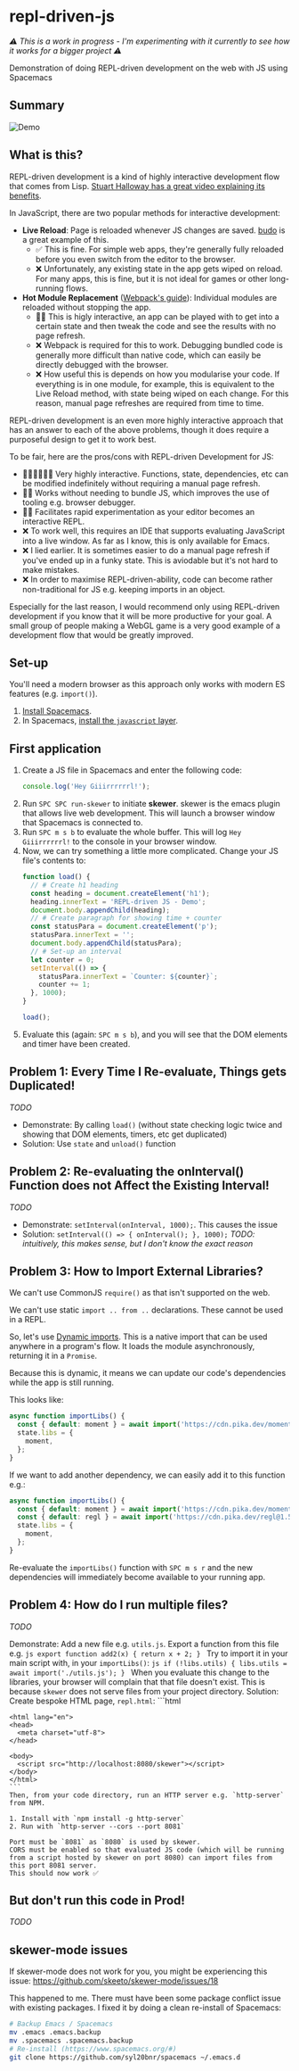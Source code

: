 # repl-driven-js

_⚠️ This is a work in progress - I'm experimenting with it currently to see how it works for a bigger project ⚠️_

Demonstration of doing REPL-driven development on the web with JS using Spacemacs

## Summary

![Demo](demo/summary.gif)

## What is this?

REPL-driven development is a kind of highly interactive development flow that comes from Lisp. [Stuart Halloway has a great video explaining its benefits](https://vimeo.com/223309989).

In JavaScript, there are two popular methods for interactive development:

- **Live Reload**: Page is reloaded whenever JS changes are saved. [budo](https://github.com/mattdesl/budo) is a great example of this.
  - ✅ This is fine. For simple web apps, they're generally fully reloaded before you even switch from the editor to the browser.
  - ❌ Unfortunately, any existing state in the app gets wiped on reload. For many apps, this is fine, but it is not ideal for games or other long-running flows.
- **Hot Module Replacement** ([Webpack's guide](https://webpack.js.org/guides/hot-module-replacement/)): Individual modules are reloaded without stopping the app.
  - 👌🏼 This is higly interactive, an app can be played with to get into a certain state and then tweak the code and see the results with no page refresh.
  - ❌ Webpack is required for this to work. Debugging bundled code is generally more difficult than native code, which can easily be directly debugged with the browser.
  - ❌ How useful this is depends on how you modularise your code. If everything is in one module, for example, this is equivalent to the Live Reload method, with state being wiped on each change. For this reason, manual page refreshes are required from time to time.

REPL-driven development is an even more highly interactive approach that has an answer to each of the above problems, though it does require a purposeful design to get it to work best.

To be fair, here are the pros/cons with REPL-driven Development for JS:

- 👌🏼👌🏼👌🏼 Very highly interactive. Functions, state, dependencies, etc can be modified indefinitely without requiring a manual page refresh.
- 👌🏼 Works without needing to bundle JS, which improves the use of tooling e.g. browser debugger.
- 👩‍🔬 Facilitates rapid experimentation as your editor becomes an interactive REPL.
- ❌ To work well, this requires an IDE that supports evaluating JavaScript into a live window. As far as I know, this is only available for Emacs.
- ❌ I lied earlier. It is sometimes easier to do a manual page refresh if you've ended up in a funky state. This is aviodable but it's not hard to make mistakes.
- ❌ In order to maximise REPL-driven-ability, code can become rather non-traditional for JS e.g. keeping imports in an object.

Especially for the last reason, I would recommend only using REPL-driven development if you know that it will be more productive for your goal. A small group of people making a WebGL game is a very good example of a development flow that would be greatly improved.

## Set-up

You'll need a modern browser as this approach only works with modern ES features (e.g. `import()`).

1. [Install Spacemacs](https://www.spacemacs.org/).
2. In Spacemacs, [install the `javascript` layer](https://github.com/syl20bnr/spacemacs/blob/master/doc/BEGINNERS_TUTORIAL.org#adding-language-support-and-other-features-using-layers).

## First application

1. Create a JS file in Spacemacs and enter the following code:
    ```js
    console.log('Hey Giiirrrrrrl!');
    ```
2. Run `SPC SPC run-skewer` to initiate **skewer**. skewer is the emacs plugin that allows live web development. This will launch a browser window that Spacemacs is connected to.
3. Run `SPC m s b` to evaluate the whole buffer. This will log `Hey Giiirrrrrrl!` to the console in your browser window.
4. Now, we can try something a little more complicated. Change your JS file's contents to:
    ```js
    function load() {
      // # Create h1 heading
      const heading = document.createElement('h1');
      heading.innerText = 'REPL-driven JS - Demo';
      document.body.appendChild(heading);
      // # Create paragraph for showing time + counter
      const statusPara = document.createElement('p');
      statusPara.innerText = '';
      document.body.appendChild(statusPara);
      // # Set-up an interval
      let counter = 0;
      setInterval(() => {
        statusPara.innerText = `Counter: ${counter}`;
        counter += 1;
      }, 1000);
    }

    load();
    ```
5. Evaluate this (again: `SPC m s b`), and you will see that the DOM elements and timer have been created.

## Problem 1: Every Time I Re-evaluate, Things gets Duplicated!

_TODO_

- Demonstrate: By calling `load()` (without state checking logic twice and showing that DOM elements, timers, etc get duplicated)
- Solution: Use `state` and `unload()` function

## Problem 2: Re-evaluating the onInterval() Function does not Affect the Existing Interval!

_TODO_

- Demonstrate: `setInterval(onInterval, 1000);`. This causes the issue
- Solution: `setInterval(() => { onInterval(); }, 1000);` _TODO: intuitively, this makes sense, but I don't know the exact reason_

## Problem 3: How to Import External Libraries?

We can't use CommonJS `require()` as that isn't supported on the web.

We can't use static `import .. from ..` declarations. These cannot be used in a REPL.

So, let's use [Dynamic imports](https://developer.mozilla.org/en-US/docs/Web/JavaScript/Reference/Statements/import#Dynamic_Imports). This is a native import that can be used anywhere in a program's flow. It loads the module asynchronously, returning it in a `Promise`.

Because this is dynamic, it means we can update our code's dependencies while the app is still running.

This looks like:

```js
async function importLibs() {
  const { default: moment } = await import('https://cdn.pika.dev/moment@2.26.0');
  state.libs = {
    moment,
  };
}
```

If we want to add another dependency, we can easily add it to this function e.g.:

```js
async function importLibs() {
  const { default: moment } = await import('https://cdn.pika.dev/moment@2.26.0');
  const { default: regl } = await import('https://cdn.pika.dev/regl@1.5.0'); // <-- new line
  state.libs = {
    moment,
  };
}
```

Re-evaluate the `importLibs()` function with `SPC m s r` and the new dependencies will immediately become available to your running app.

## Problem 4: How do I run multiple files?

_TODO_

Demonstrate: Add a new file e.g. `utils.js`. Export a function from this file e.g.
    ```js
    export function add2(x) {
      return x + 2;
    }
    ```
    Try to import it in your main script with, in your `importLibs()`:
    ```js
    if (!libs.utils) {
      libs.utils = await import('./utils.js');
    }
    ```
    When you evaluate this change to the libraries, your browser will complain that that file doesn't exist.
    This is because `skewer` does not serve files from your project directory.
Solution: Create bespoke HTML page, `repl.html`:
    ```html
    <!doctype html>

    <html lang="en">
    <head>
      <meta charset="utf-8">
    </head>

    <body>
      <script src="http://localhost:8080/skewer"></script>
    </body>
    </html>
    ```
    Then, from your code directory, run an HTTP server e.g. `http-server` from NPM.

    1. Install with `npm install -g http-server`
    2. Run with `http-server --cors --port 8081`

    Port must be `8081` as `8080` is used by skewer.
    CORS must be enabled so that evaluated JS code (which will be running from a script hosted by skewer on port 8080) can import files from this port 8081 server.
    This should now work ✅

## But don't run this code in Prod!

_TODO_

## skewer-mode issues

If skewer-mode does not work for you, you might be experiencing this issue: https://github.com/skeeto/skewer-mode/issues/18

This happened to me. There must have been some package conflict issue with existing packages. I fixed it by doing a clean re-install of Spacemacs:

```sh
# Backup Emacs / Spacemacs
mv .emacs .emacs.backup
mv .spacemacs .spacemacs.backup
# Re-install (https://www.spacemacs.org/#)
git clone https://github.com/syl20bnr/spacemacs ~/.emacs.d
```

